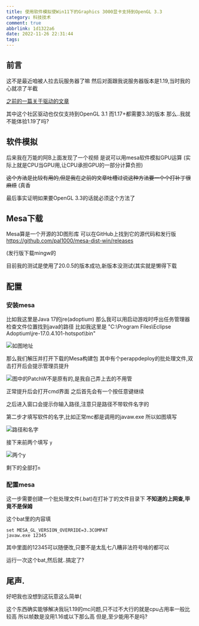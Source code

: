 ```yaml
---
title: 使用软件模拟使Win11下的Graphics 3000显卡支持到OpenGL 3.3
category: 科技技术
comment: true
abbrlink: 1d1322a6
date: 2022-11-26 22:31:44
tags:
---
```


## 前言
这不是最近咱被人拉去玩服务器了嘛
然后对面跟我说服务器版本是1.19,当时我的心就凉了半截

[之前的一篇关于驱动的文章](https://www.hanbiwolf.cc/posts/1735315246/)

其中这个社区驱动也仅仅支持到OpenGL 3.1
而1.17+都需要3.3的版本
那么..我就不能体验1.19了吗?

## 软件模拟
后来我在万能的阿B上面发现了一个视频
是说可以用mesa软件模拟GPU运算
(实际上就是CPU当GPU用,让CPU承担GPU的一部分计算负担)

~~这个方法是比较有用的,但是我在之前的文章吐槽过说这种方法要一个个打补丁很麻烦~~
(真香

最后事实证明如果要OpenGL 3.3的话就必须这个方法了

## Mesa下载
Mesa算是一个开源的3D图形库
可以在GitHub上找到它的源代码和发行版
https://github.com/pal1000/mesa-dist-win/releases

(发行版下载mingw的

目前我的测试是使用了20.0.5的版本成功,新版本没测试(其实就是懒得下载

## 配置

### 安装mesa
比如我这里是Java 17的jre(adoptium)
那么我可以用启动游戏时呼出任务管理器检查文件位置找到java的路径
比如我这里是 "C:\Program Files\Eclipse Adoptium\jre-17.0.4.101-hotspot\bin"

![如图地址](/img/posts/7/224849.png)

那么我们解压并打开下载的Mesa构建包
其中有个perappdeploy的批处理文件,双击打开后会提示管理员提升

![图中的PatchW不是原有的,是我自己弄上去的不用管](/img/posts/7/225232.png)

正常提升后会打开cmd界面
之后首先会有一个按任意键继续

之后进入窗口会提示你输入路径,注意只是路径不带软件名字的

第二步才填写软件的名字,比如正常mc都是调用的javaw.exe
所以如图填写

![路径和名字](/img/posts/7/225449.png)

接下来前两个填写 `y`

![两个y](/img/posts/7/225515.png)

剩下的全部打`n`

### 配置mesa

这一步需要创建一个批处理文件(.bat)在打补丁的文件目录下
**不知道的上网查,毕竟不是保姆**

这个bat里的内容填
```BAT
set MESA_GL_VERSION_OVERRIDE=3.3COMPAT
javaw.exe 12345
```

其中里面的12345可以随便改,只要不是太乱七八糟非法符号啥的都可以

运行一次这个bat,然后就..搞定了?

## 尾声.
好吧我也没想到这玩意这么简单(

这个东西确实能够解决我玩1.19的mc问题,只不过不大行的就是cpu占用率一般比较高
所以帧数是没用1.16或以下那么高
但是,至少能用不是吗?